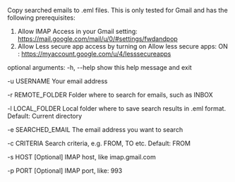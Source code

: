 Copy searched emails to .eml files. This is only tested for Gmail and has the
following prerequisites: 
1. Allow IMAP Access in your Gmail setting: https://mail.google.com/mail/u/0/#settings/fwdandpop 
2. Allow Less secure app access by turning on Allow less secure apps: ON :
https://myaccount.google.com/u/4/lesssecureapps

optional arguments:
  -h, --help         show this help message and exit
  
  -u USERNAME        Your email address
  
  -r REMOTE_FOLDER   Folder where to search for emails, such as INBOX
  
  -l LOCAL_FOLDER    Local folder where to save search results in .eml format.
                     Default: Current directory
                     
  -e SEARCHED_EMAIL  The email address you want to search
  
  -c CRITERIA        Search criteria, e.g. FROM, TO etc. Default: FROM
  
  -s HOST            [Optional] IMAP host, like imap.gmail.com
  
  -p PORT            [Optional] IMAP port, like: 993